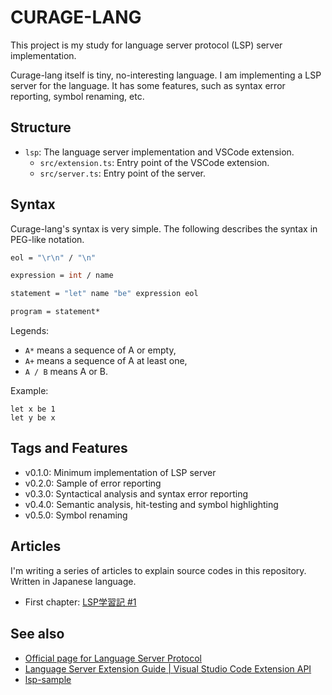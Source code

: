 # CURAGE-LANG

This project is my study for language server protocol (LSP) server implementation.

Curage-lang itself is tiny, no-interesting language. I am implementing a LSP server for the language. It has some features, such as syntax error reporting, symbol renaming, etc.

## Structure

- `lsp`: The language server implementation and VSCode extension.
    - `src/extension.ts`: Entry point of the VSCode extension.
    - `src/server.ts`: Entry point of the server.

## Syntax

Curage-lang's syntax is very simple. The following describes the syntax in PEG-like notation.

```fsharp
eol = "\r\n" / "\n"

expression = int / name

statement = "let" name "be" expression eol

program = statement*
```

Legends:

- `A*` means a sequence of A or empty,
- `A+` means a sequence of A at least one,
- `A / B` means A or B.

Example:

```curage
let x be 1
let y be x
```

## Tags and Features

- v0.1.0: Minimum implementation of LSP server
- v0.2.0: Sample of error reporting
- v0.3.0: Syntactical analysis and syntax error reporting
- v0.4.0: Semantic analysis, hit-testing and symbol highlighting
- v0.5.0: Symbol renaming

## Articles

I'm writing a series of articles to explain source codes in this repository. Written in Japanese language.

- First chapter: [LSP学習記 #1](https://qiita.com/vain0x/items/d050fe7c8b342ed2004e)

## See also

- [Official page for Language Server Protocol](https://microsoft.github.io/language-server-protocol/)
- [Language Server Extension Guide | Visual Studio Code Extension API](https://code.visualstudio.com/api/language-extensions/language-server-extension-guide)
- [lsp-sample](https://github.com/Microsoft/vscode-extension-samples/tree/515a928615aaab84ae7f66a38e4346db84464fcb/lsp-sample)
